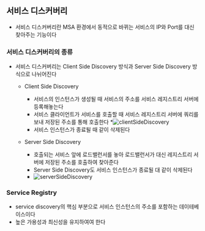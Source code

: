 ## 서비스 디스커버리
* 서비스 디스커버리란 MSA 환경에서 동적으로 바뀌는 서비스의 IP와 Port를 대신 찾아주는 기능이다


### 서비스 디스커버리의 종류
* 서비스 디스커버리는 Client Side Discovery 방식과 Server Side Discovery 방식으로 나뉘어진다
    * Client Side Discovery
        * 서비스의 인스턴스가 생성될 때 서비스의 주소를 서비스 레지스트리 서버에 등록해놓는다
        * 서비스 클라이언트가 서비스를 호출할 때 서비스 레지스트리 서버에 쿼리를 보내 저장된 주소를 통해 호출한다
        *![clientSideDiscovery](../../image/ClientSideDiscovery.png)
        * 서비스 인스턴스가 종료될 때 같이 삭제된다

    * Server Side Discovery
        * 호출되는 서비스 앞에 로드밸런서를 놓아 로드밸런서가 대신 레지스트리 서버에 저장된 주소를 호출하여 찾아준다
        * Server Side Discovery도 서비스 인스턴스가 종료될 대 같이 삭제된다
        * ![serverSideDiscovery](../../image/ServerSideDiscovery.png)


### Service Registry
* service discovery의 핵심 부분으로 서비스 인스턴스의 주소를 포함하는 데이테베이스이다 
* 높은 가용성과 최신성을 유지하여여 한다